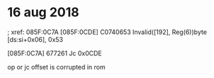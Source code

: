 # 16 aug 2018

; xref: 085F:0C7A
[085F:0CDE] C0740653         Invalid([192], Reg(6))byte [ds:si+0x06], 0x53

[085F:0C7A] 677261           Jc       0x0CDE

op or jc offset is corrupted in rom
